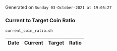 Generated on `Sunday 03-October-2021 at 19:05:27`

### Current to Target Coin Ratio
`current_coin_ratio.sh`

Date|Current|Target|Ratio
---|---|---|---
